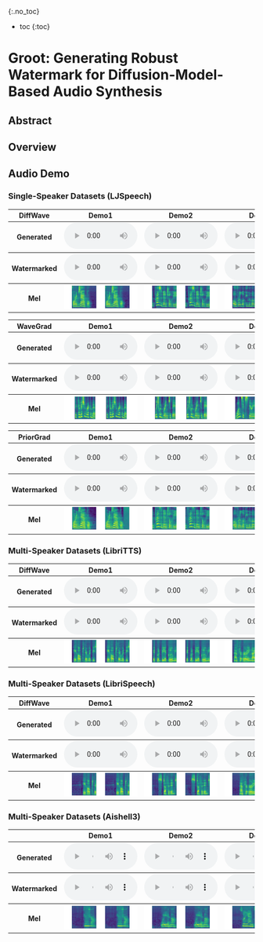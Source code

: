 {:.no_toc}
* toc
{:toc}

# Groot: Generating Robust Watermark for Diffusion-Model-Based Audio Synthesis

## Abstract

## Overview

## Audio Demo
### Single-Speaker Datasets (LJSpeech)

<table>
  <thead>
     <th style="text-align: center">DiffWave</th>
     <th style="text-align: center">Demo1</th>
     <th style="text-align: center">Demo2</th>
     <th style="text-align: center">Demo3</th>
     <th style="text-align: center">Demo4</th>
     <th style="text-align: center">Demo5</th>
  </thead>
  <tbody>
    <tr>
      <th>Generated</th>
      <td style="text-align: center"><audio controls style="width: 150px;"><source src="audio/ljs/ljs_generated1.wav" type="audio/wav"></audio></td>
      <td style="text-align: center"><audio controls style="width: 150px;"><source src="audio/ljs/ljs_generated2.wav" type="audio/wav"></audio></td>
      <td style="text-align: center"><audio controls style="width: 150px;"><source src="audio/ljs/ljs_generated3.wav" type="audio/wav"></audio></td>
      <td style="text-align: center"><audio controls style="width: 150px;"><source src="audio/ljs/ljs_generated4.wav" type="audio/wav"></audio></td>
      <td style="text-align: center"><audio controls style="width: 150px;"><source src="audio/ljs/ljs_generated5.wav" type="audio/wav"></audio></td>
    </tr>
  </tbody>
  <tbody>
    <tr>
      <th>Watermarked</th>
      <td style="text-align: center"><audio controls style="width: 150px;"><source src="audio/ljs/ljs_watermarked1.wav" type="audio/wav"></audio></td>
      <td style="text-align: center"><audio controls style="width: 150px;"><source src="audio/ljs/ljs_watermarked2.wav" type="audio/wav"></audio></td>
      <td style="text-align: center"><audio controls style="width: 150px;"><source src="audio/ljs/ljs_watermarked3.wav" type="audio/wav"></audio></td>
      <td style="text-align: center"><audio controls style="width: 150px;"><source src="audio/ljs/ljs_watermarked4.wav" type="audio/wav"></audio></td>
      <td style="text-align: center"><audio controls style="width: 150px;"><source src="audio/ljs/ljs_watermarked5.wav" type="audio/wav"></audio></td>
    </tr>
  </tbody>
  <tbody>
    <tr>
      <th>Mel</th>
      <td style="text-align: center"><img src="audio/ljs/ljs1.png" alt="Description" style="width: 100%; height: 100%;"></td>
      <td style="text-align: center"><img src="audio/ljs/ljs2.png" alt="Description" style="width: 100%; height: 100%;"></td>
      <td style="text-align: center"><img src="audio/ljs/ljs3.png" alt="Description" style="width: 100%; height: 100%;"></td>
      <td style="text-align: center"><img src="audio/ljs/ljs4.png" alt="Description" style="width: 100%; height: 100%;"></td>
      <td style="text-align: center"><img src="audio/ljs/ljs5.png" alt="Description" style="width: 100%; height: 100%;"></td>
    </tr>
  </tbody>
</table>

<table>
  <thead>
     <th style="text-align: center">WaveGrad</th>
     <th style="text-align: center">Demo1</th>
     <th style="text-align: center">Demo2</th>
     <th style="text-align: center">Demo3</th>
     <th style="text-align: center">Demo4</th>
     <th style="text-align: center">Demo5</th>
  </thead>
  <tbody>
    <tr>
      <th>Generated</th>
      <td style="text-align: center"><audio controls style="width: 150px;"><source src="audio/wavegrad/ljs_generated1.wav" type="audio/wav"></audio></td>
      <td style="text-align: center"><audio controls style="width: 150px;"><source src="audio/wavegrad/ljs_generated2.wav" type="audio/wav"></audio></td>
      <td style="text-align: center"><audio controls style="width: 150px;"><source src="audio/wavegrad/ljs_generated3.wav" type="audio/wav"></audio></td>
      <td style="text-align: center"><audio controls style="width: 150px;"><source src="audio/wavegrad/ljs_generated4.wav" type="audio/wav"></audio></td>
      <td style="text-align: center"><audio controls style="width: 150px;"><source src="audio/wavegrad/ljs_generated5.wav" type="audio/wav"></audio></td>
    </tr>
  </tbody>
  <tbody>
    <tr>
      <th>Watermarked</th>
      <td style="text-align: center"><audio controls style="width: 150px;"><source src="audio/wavegrad/ljs_watermarked1.wav" type="audio/wav"></audio></td>
      <td style="text-align: center"><audio controls style="width: 150px;"><source src="audio/wavegrad/ljs_watermarked2.wav" type="audio/wav"></audio></td>
      <td style="text-align: center"><audio controls style="width: 150px;"><source src="audio/wavegrad/ljs_watermarked3.wav" type="audio/wav"></audio></td>
      <td style="text-align: center"><audio controls style="width: 150px;"><source src="audio/wavegrad/ljs_watermarked4.wav" type="audio/wav"></audio></td>
      <td style="text-align: center"><audio controls style="width: 150px;"><source src="audio/wavegrad/ljs_watermarked5.wav" type="audio/wav"></audio></td>
    </tr>
  </tbody>
  <tbody>
    <tr>
      <th>Mel</th>
      <td style="text-align: center"><img src="audio/wavegrad/ljs1.png" alt="Description" style="width: 100%; height: 100%;"></td>
      <td style="text-align: center"><img src="audio/wavegrad/ljs2.png" alt="Description" style="width: 100%; height: 100%;"></td>
      <td style="text-align: center"><img src="audio/wavegrad/ljs3.png" alt="Description" style="width: 100%; height: 100%;"></td>
      <td style="text-align: center"><img src="audio/wavegrad/ljs4.png" alt="Description" style="width: 100%; height: 100%;"></td>
      <td style="text-align: center"><img src="audio/wavegrad/ljs5.png" alt="Description" style="width: 100%; height: 100%;"></td>
    </tr>
  </tbody>
</table>

<table>
  <thead>
     <th style="text-align: center">PriorGrad</th>
     <th style="text-align: center">Demo1</th>
     <th style="text-align: center">Demo2</th>
     <th style="text-align: center">Demo3</th>
     <th style="text-align: center">Demo4</th>
     <th style="text-align: center">Demo5</th>
  </thead>
  <tbody>
    <tr>
      <th>Generated</th>
      <td style="text-align: center"><audio controls style="width: 150px;"><source src="audio/priorgrad/ljs_generated1.wav" type="audio/wav"></audio></td>
      <td style="text-align: center"><audio controls style="width: 150px;"><source src="audio/priorgrad/ljs_generated2.wav" type="audio/wav"></audio></td>
      <td style="text-align: center"><audio controls style="width: 150px;"><source src="audio/priorgrad/ljs_generated3.wav" type="audio/wav"></audio></td>
      <td style="text-align: center"><audio controls style="width: 150px;"><source src="audio/priorgrad/ljs_generated4.wav" type="audio/wav"></audio></td>
      <td style="text-align: center"><audio controls style="width: 150px;"><source src="audio/priorgrad/ljs_generated5.wav" type="audio/wav"></audio></td>
    </tr>
  </tbody>
  <tbody>
    <tr>
      <th>Watermarked</th>
      <td style="text-align: center"><audio controls style="width: 150px;"><source src="audio/priorgrad/ljs_watermarked1.wav" type="audio/wav"></audio></td>
      <td style="text-align: center"><audio controls style="width: 150px;"><source src="audio/priorgrad/ljs_watermarked2.wav" type="audio/wav"></audio></td>
      <td style="text-align: center"><audio controls style="width: 150px;"><source src="audio/priorgrad/ljs_watermarked3.wav" type="audio/wav"></audio></td>
      <td style="text-align: center"><audio controls style="width: 150px;"><source src="audio/priorgrad/ljs_watermarked4.wav" type="audio/wav"></audio></td>
      <td style="text-align: center"><audio controls style="width: 150px;"><source src="audio/priorgrad/ljs_watermarked5.wav" type="audio/wav"></audio></td>
    </tr>
  </tbody>
  <tbody>
    <tr>
      <th>Mel</th>
      <td style="text-align: center"><img src="audio/priorgrad/ljs1.png" alt="Description" style="width: 100%; height: 100%;"></td>
      <td style="text-align: center"><img src="audio/priorgrad/ljs2.png" alt="Description" style="width: 100%; height: 100%;"></td>
      <td style="text-align: center"><img src="audio/priorgrad/ljs3.png" alt="Description" style="width: 100%; height: 100%;"></td>
      <td style="text-align: center"><img src="audio/priorgrad/ljs4.png" alt="Description" style="width: 100%; height: 100%;"></td>
      <td style="text-align: center"><img src="audio/priorgrad/ljs5.png" alt="Description" style="width: 100%; height: 100%;"></td>
    </tr>
  </tbody>
</table>



### Multi-Speaker Datasets (LibriTTS)
<table>
  <thead>
     <th style="text-align: center">DiffWave</th>
     <th style="text-align: center">Demo1</th>
     <th style="text-align: center">Demo2</th>
     <th style="text-align: center">Demo3</th>
     <th style="text-align: center">Demo4</th>
     <th style="text-align: center">Demo5</th>
  </thead>
  <tbody>
    <tr>
      <th>Generated</th>
      <td style="text-align: center"><audio controls style="width: 150px;"><source src="audio/lts/lts_generated1.wav" type="audio/wav"></audio></td>
      <td style="text-align: center"><audio controls style="width: 150px;"><source src="audio/lts/lts_generated2.wav" type="audio/wav"></audio></td>
      <td style="text-align: center"><audio controls style="width: 150px;"><source src="audio/lts/lts_generated3.wav" type="audio/wav"></audio></td>
      <td style="text-align: center"><audio controls style="width: 150px;"><source src="audio/lts/lts_generated4.wav" type="audio/wav"></audio></td>
      <td style="text-align: center"><audio controls style="width: 150px;"><source src="audio/lts/lts_generated5.wav" type="audio/wav"></audio></td>
    </tr>
  </tbody>
  <tbody>
    <tr>
      <th>Watermarked</th>
      <td style="text-align: center"><audio controls style="width: 150px;"><source src="audio/lts/lts_watermarked1.wav" type="audio/wav"></audio></td>
      <td style="text-align: center"><audio controls style="width: 150px;"><source src="audio/lts/lts_watermarked2.wav" type="audio/wav"></audio></td>
      <td style="text-align: center"><audio controls style="width: 150px;"><source src="audio/lts/lts_watermarked3.wav" type="audio/wav"></audio></td>
      <td style="text-align: center"><audio controls style="width: 150px;"><source src="audio/lts/lts_watermarked4.wav" type="audio/wav"></audio></td>
      <td style="text-align: center"><audio controls style="width: 150px;"><source src="audio/lts/lts_watermarked5.wav" type="audio/wav"></audio></td>
    </tr>
  </tbody>
  <tbody>
    <tr>
      <th>Mel</th>
      <td style="text-align: center"><img src="audio/lts/lts1.png" alt="Description" style="width: 100%; height: 100%;"></td>
      <td style="text-align: center"><img src="audio/lts/lts2.png" alt="Description" style="width: 100%; height: 100%;"></td>
      <td style="text-align: center"><img src="audio/lts/lts3.png" alt="Description" style="width: 100%; height: 100%;"></td>
      <td style="text-align: center"><img src="audio/lts/lts4.png" alt="Description" style="width: 100%; height: 100%;"></td>
      <td style="text-align: center"><img src="audio/lts/lts5.png" alt="Description" style="width: 100%; height: 100%;"></td>
    </tr>
  </tbody>
</table>


### Multi-Speaker Datasets (LibriSpeech)
<table>
  <thead>
     <th style="text-align: center">DiffWave</th>
     <th style="text-align: center">Demo1</th>
     <th style="text-align: center">Demo2</th>
     <th style="text-align: center">Demo3</th>
     <th style="text-align: center">Demo4</th>
     <th style="text-align: center">Demo5</th>
  </thead>
  <tbody>
    <tr>
      <th>Generated</th>
      <td style="text-align: center"><audio controls style="width: 150px;"><source src="audio/lbs/lbs_generated1.wav" type="audio/wav"></audio></td>
      <td style="text-align: center"><audio controls style="width: 150px;"><source src="audio/lbs/lbs_generated2.wav" type="audio/wav"></audio></td>
      <td style="text-align: center"><audio controls style="width: 150px;"><source src="audio/lbs/lbs_generated3.wav" type="audio/wav"></audio></td>
      <td style="text-align: center"><audio controls style="width: 150px;"><source src="audio/lbs/lbs_generated4.wav" type="audio/wav"></audio></td>
      <td style="text-align: center"><audio controls style="width: 150px;"><source src="audio/lbs/lbs_generated5.wav" type="audio/wav"></audio></td>
    </tr>
  </tbody>
  <tbody>
    <tr>
      <th>Watermarked</th>
      <td style="text-align: center"><audio controls style="width: 150px;"><source src="audio/lbs/lbs_watermarked1.wav" type="audio/wav"></audio></td>
      <td style="text-align: center"><audio controls style="width: 150px;"><source src="audio/lbs/lbs_watermarked2.wav" type="audio/wav"></audio></td>
      <td style="text-align: center"><audio controls style="width: 150px;"><source src="audio/lbs/lbs_watermarked3.wav" type="audio/wav"></audio></td>
      <td style="text-align: center"><audio controls style="width: 150px;"><source src="audio/lbs/lbs_watermarked4.wav" type="audio/wav"></audio></td>
      <td style="text-align: center"><audio controls style="width: 150px;"><source src="audio/lbs/lbs_watermarked5.wav" type="audio/wav"></audio></td>
    </tr>
  </tbody>
  <tbody>
    <tr>
      <th>Mel</th>
      <td style="text-align: center"><img src="audio/lbs/lbs1.png" alt="Description" style="width: 100%; height: 100%;"></td>
      <td style="text-align: center"><img src="audio/lbs/lbs2.png" alt="Description" style="width: 100%; height: 100%;"></td>
      <td style="text-align: center"><img src="audio/lbs/lbs3.png" alt="Description" style="width: 100%; height: 100%;"></td>
      <td style="text-align: center"><img src="audio/lbs/lbs4.png" alt="Description" style="width: 100%; height: 100%;"></td>
      <td style="text-align: center"><img src="audio/lbs/lbs5.png" alt="Description" style="width: 100%; height: 100%;"></td>
    </tr>
  </tbody>
</table>


### Multi-Speaker Datasets (Aishell3)
<table>
  <thead>
     <th style="text-align: center"></th>
     <th style="text-align: center">Demo1</th>
     <th style="text-align: center">Demo2</th>
     <th style="text-align: center">Demo3</th>
     <th style="text-align: center">Demo4</th>
     <th style="text-align: center">Demo5</th>
  </thead>
  <tbody>
    <tr>
      <th>Generated</th>
      <td style="text-align: center"><audio controls style="width: 150px;"><source src="audio/asl/asl_generated1.wav" type="audio/wav"></audio></td>
      <td style="text-align: center"><audio controls style="width: 150px;"><source src="audio/asl/asl_generated2.wav" type="audio/wav"></audio></td>
      <td style="text-align: center"><audio controls style="width: 150px;"><source src="audio/asl/asl_generated3.wav" type="audio/wav"></audio></td>
      <td style="text-align: center"><audio controls style="width: 150px;"><source src="audio/asl/asl_generated4.wav" type="audio/wav"></audio></td>
      <td style="text-align: center"><audio controls style="width: 150px;"><source src="audio/asl/asl_generated5.wav" type="audio/wav"></audio></td>
    </tr>
  </tbody>
  <tbody>
    <tr>
      <th>Watermarked</th>
      <td style="text-align: center"><audio controls style="width: 150px;"><source src="audio/asl/asl_watermarked1.wav" type="audio/wav"></audio></td>
      <td style="text-align: center"><audio controls style="width: 150px;"><source src="audio/asl/asl_watermarked2.wav" type="audio/wav"></audio></td>
      <td style="text-align: center"><audio controls style="width: 150px;"><source src="audio/asl/asl_watermarked3.wav" type="audio/wav"></audio></td>
      <td style="text-align: center"><audio controls style="width: 150px;"><source src="audio/asl/asl_watermarked4.wav" type="audio/wav"></audio></td>
      <td style="text-align: center"><audio controls style="width: 150px;"><source src="audio/asl/asl_watermarked5.wav" type="audio/wav"></audio></td>
    </tr>
  </tbody>
  <tbody>
    <tr>
      <th>Mel</th>
      <td style="text-align: center"><img src="audio/asl/asl1.png" alt="Description" style="width: 100%; height: 100%;"></td>
      <td style="text-align: center"><img src="audio/asl/asl2.png" alt="Description" style="width: 100%; height: 100%;"></td>
      <td style="text-align: center"><img src="audio/asl/asl3.png" alt="Description" style="width: 100%; height: 100%;"></td>
      <td style="text-align: center"><img src="audio/asl/asl4.png" alt="Description" style="width: 100%; height: 100%;"></td>
      <td style="text-align: center"><img src="audio/asl/asl5.png" alt="Description" style="width: 100%; height: 100%;"></td>
    </tr>
  </tbody>
</table>

